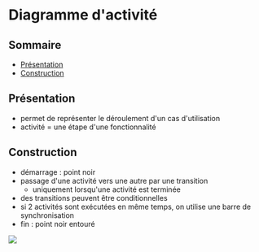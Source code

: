 # Diagramme d'activité

## Sommaire

- [Présentation](#présentation)
- [Construction](#construction)

## Présentation

- permet de représenter le déroulement d'un cas d'utilisation
- activité = une étape d'une fonctionnalité

## Construction

- démarrage : point noir
- passage d'une activité vers une autre par une transition
  - uniquement lorsqu'une activité est terminée
- des transitions peuvent être conditionnelles
- si 2 activités sont exécutées en même temps, on utilise une barre de synchronisation
- fin : point noir entouré

![](https://cms.boardmix.com/images/image/article-images/what-is-activity-diagram.png)
